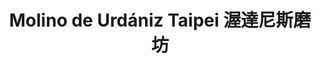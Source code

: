 ---
title: "Molino de Urdániz Taipei 渥達尼斯磨坊"
description: "Molino de Urdániz Taipei 渥達尼斯磨坊"
layout: shop
keywords:
  - 美食競賽
  - 台灣美食
  - 美食精選
datePublished: "2025-06-30"
dateModified: "2025-07-02"
city: "台北市"
district: "中山區"
address: "台北市中山區建國北路一段61號GF"
phone: "0225006832"
geo: "25.050701488352892, 121.53712376115564"
google_map: "https://maps.app.goo.gl/y8gUN5w6RCVbN4kKA"
footinder: "https://footinder.com.tw/%E5%8F%B0%E5%8C%97%E5%B8%82%E4%B8%AD%E5%B1%B1%E5%8D%80/32099/"
official: "https://hotelmvsa.com/dining/molino-de-urdaniz/"
award:
  - name: "500盤"
    year: "2024"
    entries:
      - dishes:
          - "Molino後院"

---